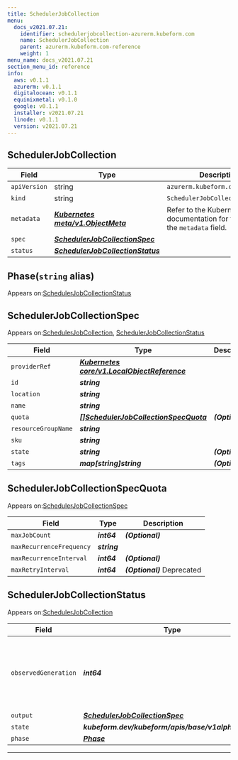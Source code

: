 ```yaml
---
title: SchedulerJobCollection
menu:
  docs_v2021.07.21:
    identifier: schedulerjobcollection-azurerm.kubeform.com
    name: SchedulerJobCollection
    parent: azurerm.kubeform.com-reference
    weight: 1
menu_name: docs_v2021.07.21
section_menu_id: reference
info:
  aws: v0.1.1
  azurerm: v0.1.1
  digitalocean: v0.1.1
  equinixmetal: v0.1.0
  google: v0.1.1
  installer: v2021.07.21
  linode: v0.1.1
  version: v2021.07.21
---
```


## SchedulerJobCollection
| Field | Type | Description |
| ------ | ----- | ----------- |
| `apiVersion` | string | `azurerm.kubeform.com/v1alpha1` |
|    `kind` | string | `SchedulerJobCollection` |
| `metadata` | ***[Kubernetes meta/v1.ObjectMeta](https://v1-18.docs.kubernetes.io/docs/reference/generated/kubernetes-api/v1.18/#objectmeta-v1-meta)***|Refer to the Kubernetes API documentation for the fields of the `metadata` field.|
| `spec` | ***[SchedulerJobCollectionSpec](#schedulerjobcollectionspec)***||
| `status` | ***[SchedulerJobCollectionStatus](#schedulerjobcollectionstatus)***||
## Phase(`string` alias)

Appears on:[SchedulerJobCollectionStatus](#schedulerjobcollectionstatus)

## SchedulerJobCollectionSpec

Appears on:[SchedulerJobCollection](#schedulerjobcollection), [SchedulerJobCollectionStatus](#schedulerjobcollectionstatus)

| Field | Type | Description |
| ------ | ----- | ----------- |
| `providerRef` | ***[Kubernetes core/v1.LocalObjectReference](https://v1-18.docs.kubernetes.io/docs/reference/generated/kubernetes-api/v1.18/#localobjectreference-v1-core)***||
| `id` | ***string***||
| `location` | ***string***||
| `name` | ***string***||
| `quota` | ***[[]SchedulerJobCollectionSpecQuota](#schedulerjobcollectionspecquota)***| ***(Optional)*** |
| `resourceGroupName` | ***string***||
| `sku` | ***string***||
| `state` | ***string***| ***(Optional)*** |
| `tags` | ***map[string]string***| ***(Optional)*** |
## SchedulerJobCollectionSpecQuota

Appears on:[SchedulerJobCollectionSpec](#schedulerjobcollectionspec)

| Field | Type | Description |
| ------ | ----- | ----------- |
| `maxJobCount` | ***int64***| ***(Optional)*** |
| `maxRecurrenceFrequency` | ***string***||
| `maxRecurrenceInterval` | ***int64***| ***(Optional)*** |
| `maxRetryInterval` | ***int64***| ***(Optional)*** Deprecated|
## SchedulerJobCollectionStatus

Appears on:[SchedulerJobCollection](#schedulerjobcollection)

| Field | Type | Description |
| ------ | ----- | ----------- |
| `observedGeneration` | ***int64***| ***(Optional)*** Resource generation, which is updated on mutation by the API Server.|
| `output` | ***[SchedulerJobCollectionSpec](#schedulerjobcollectionspec)***| ***(Optional)*** |
| `state` | ***kubeform.dev/kubeform/apis/base/v1alpha1.State***| ***(Optional)*** |
| `phase` | ***[Phase](#phase)***| ***(Optional)*** |
---
